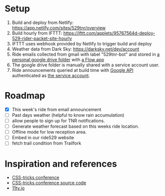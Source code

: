 # Setup
1. Build and deploy from Netlify: https://app.netlify.com/sites/529tnr/overview
2. Build hourly from IFTTT: https://ifttt.com/applets/95767564d-deploy-529-rider-packet-site-hourly
3. IFTTT uses webhook provided by Netlify to trigger build and deploy
4. Weather data from Dark Sky: https://darksky.net/dev/account
5. Ride emails collected from gmail with label "529tnr-bot" and stored in [a personal google drive folder](https://drive.google.com/drive/u/0/folders/1vEI6XEdd_8ryebe8ZZdOx4DHYNMe0dwd) with [a Flow app](https://us.flow.microsoft.com/manage/environments/1072bc6d-8e65-487f-a8e8-c6283578456a/flows/384f6125-9ef7-4a81-a88b-bf721116511a/details)
6. The google drive folder is manually shared with a service account user.
7. Ride announcements queried at build time with [Google API](https://console.developers.google.com/apis/dashboard?folder=&organizationId=&project=tnr-233319) authenticated as [the service account](https://console.developers.google.com/iam-admin/serviceaccounts/details/103768907512320484334?folder=&organizationId=&project=tnr-233319).

# Roadmap
- [x] This week's ride from email announcement
- [ ] Past days weather (helpful to know rain accumulation)
- [ ] allow people to sign up for TNR notifications.
- [ ] Generate weather forecast based on this weeks ride location.
- [ ] Offline mode for low reception area.
- [ ] Embed in our ride529 website
- [ ] fetch trail condition from Trailfork

# Inspiration and references
- [CSS-tricks conference](https://github.com/CSS-Tricks/conferences)
- [CSS-tricks conference source code](https://github.com/CSS-Tricks/conferences)
- [11ty.io](https://www.11ty.io/)
